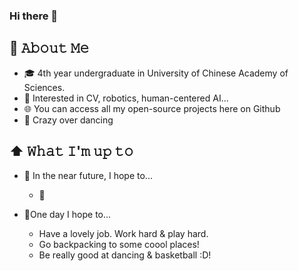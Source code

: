 ### Hi there 👋

<!--
**Cassie-Lim/cassie-lim** is a ✨ _special_ ✨ repository because its `README.md` (this file) appears on your GitHub profile.

Here are some ideas to get you started:

- 🔭 I’m currently working on ...
- 🌱 I’m currently learning ...
- 👯 I’m looking to collaborate on ...
- 🤔 I’m looking for help with ...
- 💬 Ask me about ...
- 📫 How to reach me: ...
- 😄 Pronouns: ...
- ⚡ Fun fact: ...
-->

## :book: 𝙰𝚋𝚘𝚞𝚝 𝙼𝚎
- 🎓 4th year undergraduate in University of Chinese Academy of Sciences.
- :cherry_blossom: Interested in CV, robotics, human-centered AI...
- 🌐 You can access all my open-source projects here on Github
- :dancer: Crazy over dancing

## ⬆ 𝚆𝚑𝚊𝚝 𝙸'𝚖 𝚞𝚙 𝚝𝚘
- 🎯 In the near future, I hope to...
  - 🤔

- 🤞One day I hope to...
  - Have a lovely job. Work hard & play hard.
  - Go backpacking to some coool places!
  - Be really good at dancing & basketball :D!


